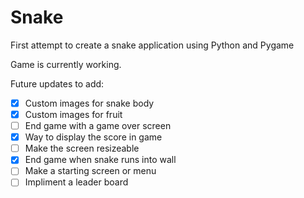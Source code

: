 # Snake

First attempt to create a snake application using Python and Pygame

Game is currently working.

Future updates to add:

- [x] Custom images for snake body
- [x] Custom images for fruit
- [ ] End game with a game over screen
- [x] Way to display the score in game
- [ ] Make the screen resizeable
- [x] End game when snake runs into wall
- [ ] Make a starting screen or menu
- [ ] Impliment a leader board
